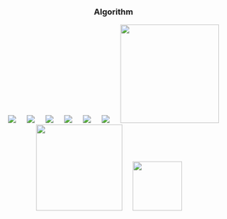 <div align="center">
  
  ### Algorithm
</div>

<p align="center">
&emsp;
  <img src="https://img.shields.io/github/languages/code-size/MD-MAFUJUL-HASAN/Algorithm?style=for-the-badge">
  &emsp;
  <img src="https://img.shields.io/github/repo-size/MD-MAFUJUL-HASAN/Algorithm?color=purple&style=for-the-badge">
  &emsp;
  <img src="https://img.shields.io/github/languages/count/MD-MAFUJUL-HASAN/Algorithm?color=green&style=for-the-badge">
  &emsp;
  <img src="https://img.shields.io/github/languages/top/MD-MAFUJUL-HASAN/Algorithm?color=orange&style=for-the-badge">
  &emsp;
  <img src="https://img.shields.io/github/commit-activity/m/MD-MAFUJUL-HASAN/Algorithm?color=lime&style=for-the-badge">
  &emsp;
  <img src="https://img.shields.io/github/last-commit/MD-MAFUJUL-HASAN/Algorithm?color=darkgreen&style=for-the-badge">
  &emsp;
  <img src="https://tokei.rs/b1/github/MD-MAFUJUL-HASAN/Algorithm?category=code" width="200">
  &emsp;
  <img src="https://tokei.rs/b1/github/MD-MAFUJUL-HASAN/Algorithm?category=lines" width="175">
  &emsp;
  <img src="https://tokei.rs/b1/github/MD-MAFUJUL-HASAN/Algorithm?category=files" width="100">
  &emsp;
  </p>
